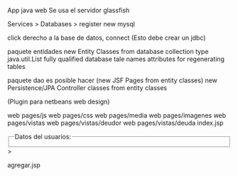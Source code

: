App java web
Se usa el servidor glassfish

Services > Databases > register new mysql

click derecho a la base de datos, connect (Esto debe crear un jdbc)

paquete entidades
	new Entity Classes from database
	collection type java.util.List
	fully qualified database tale names
	attributes for regenerating tables

paquete dao
	es posible hacer (new JSF Pages from entity classes)
	new Persistence/JPA Controller classes from entity classes

(Plugin para netbeans web design)

web pages/js
web pages/css
web pages/media
web pages/imagenes
web pages/vistas
web pages/vistas/deudor
web pages/vistas/deuda
	index.jsp
		<form>
			<fieldset>
				<legend>Datos del usuarios:</legend>
			</fieldset>>
		</form>
	agregar.jsp